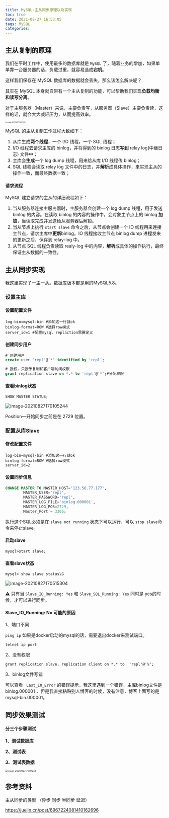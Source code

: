 ```yaml
---
title: MySQL-主从同步原理以及实现
toc: true
date: 2021-08-27 16:53:05
tags: MySQL
categories:
---
```




## 主从复制的原理

我们在平时工作中，使用最多的数据库就是 `MySQL` 了，随着业务的增加，如果单单靠一台服务器的话，负载过重，就容易造成**宕机**。

这样我们保存在 MySQL 数据库的数据就会丢失，那么该怎么解决呢？

其实在 MySQL 本身就自带有一个主从复制的功能，可以帮助我们实现**负载均衡和读写分离**。

对于主服务器（Master）来说，主要负责写，从服务器（Slave）主要负责读，这样的话，就会大大减轻压力，从而提高效率。

<img src="https://xcu-oss.oss-cn-beijing.aliyuncs.com/image/gao/image-20210827173121932.png" alt="image-20210827173121932" style="zoom:33%;" />



MySQL 的主从复制工作过程大致如下：

1. 从库生成**两个线程**，一个 I/O 线程，一个 SQL 线程；
2. I/O 线程去请求主库的 binlog，并将得到的 binlog 日志**写到** relay log(中继日志) 文件中；
3. 主库会**生成**一个 log dump 线程，用来给从库 I/O 线程传 binlog；
4. SQL 线程会读取 relay log 文件中的日志，并**解析**成具体操作，来实现主从的操作一致，而最终数据一致；

#### 请求流程

MySQL 建立请求的主从的详细流程如下：

1. 当从服务器连接主服务器时，主服务器会创建一个 log dump 线程，用于发送 binlog 的内容。在读取 binlog 的内容的操作中，会对象主节点上的 binlog **加锁**，当读取完成并发送给从服务器后解锁。
2. 当从节点上执行 `start slave` 命令之后，从节点会创建一个 IO 线程用来连接主节点，请求主库中**更新**binlog。IO 线程接收主节点 binlog dump 进程发来的更新之后，保存到 relay-log 中。
3. 从节点 SQL 线程负责读取 realy-log 中的内容，**解析**成具体的操作执行，最终保证主从数据的一致性。





## 主从同步实现

我这里实现了一主一从。数据库版本都是用的MySQL5.8。

### 设置主库

#### 设置配置文件

```shell
log-bin=mysql-bin #添加这一行就ok
binlog-format=ROW #选择row模式
server_id=1 #配置mysql replaction需要定义
```

#### 创建同步用户

```sql
# 创建用户
create user 'repl'@'*' identified by 'repl';

# 授权，只授予复制和客户端访问权限
grant replication slave on *.* to 'repl'@'*';#分配权限
```

#### 查看binlog状态

`SHOW MASTER STATUS;`

![image-20210827170105244](https://xcu-oss.oss-cn-beijing.aliyuncs.com/image/gao/image-20210827170105244.png)

Position一开始同步之前是在 2729 位置。

### 配置从库Slave

#### 修改配置文件

```shell
log-bin=mysql-bin #添加这一行就ok
binlog-format=ROW #选择row模式
server_id=2 
```

#### 设置同步信息

```sql
CHANGE MASTER TO MASTER_HOST='123.56.77.177', 
        MASTER_USER='repl', 
        MASTER_PASSWORD='repl',
        MASTER_LOG_FILE='binlog.000001', 
        MASTER_LOG_POS=2729, 
        Master_Port = 3306;
```

执行这个SQL必须是在 `slave not running` 状态下可以运行，可以 `stop slave`命令来停止slave。

#### 启动slave

`mysql>start slave;`

#### 查看slave状态

`mysql> show slave status\G`

![image-20210827170515304](https://xcu-oss.oss-cn-beijing.aliyuncs.com/image/gao/image-20210827170515304.png)



⚠️ 只有当 `Slave_IO_Running: Yes` 和 `Slave_SQL_Running: Yes` 同时是 yes的时候，才可以进行同步。

#### Slave_IO_Running: No 可能的原因

1、端口不同

`ping ip` 如果是docker启动的mysql的话，需要退出docker来测试端口。

`telnet ip port`

2、没有权限

`grant replication slave, replication client on *.* to  'repl'@'%';`

3、binlog文件写错

可以查看 ` Last_IO_Error` 的错误提示，我这里遇到一个错误，主库binlog文件是binlog.000001 ，但是我直接粘贴别人博客的时候，没有注意，博客上面写的是mysql-bin.000001。



## 同步效果测试

#### 分三个步骤测试

**1、测试数据库**

**2、测试表**

**3、测试表数据**

<img src="https://xcu-oss.oss-cn-beijing.aliyuncs.com/image/gao/image-20210827171817248.png" alt="image-20210827171817248" style="zoom:50%;" />



## 参考资料

主从同步的类型 （异步 同步 半同步 延迟）

https://juejin.cn/post/6967224081410162696
